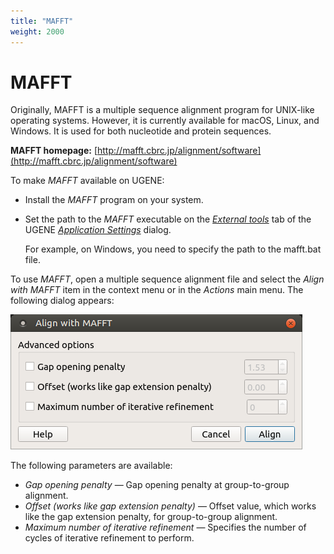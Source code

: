```yaml
---
title: "MAFFT"
weight: 2000
---
```


# MAFFT

Originally, MAFFT is a multiple sequence alignment program for UNIX-like operating systems. However, it is currently available for macOS, Linux, and Windows. It is used for both nucleotide and protein sequences.

**MAFFT homepage:** [http://mafft.cbrc.jp/alignment/software](http://mafft.cbrc.jp/alignment/software)

To make _MAFFT_ available on UGENE:

*   Install the _MAFFT_ program on your system.

*   Set the path to the _MAFFT_ executable on the [_External tools_](external-tools.md) tab of the UGENE _[Application Settings](ugene-application-settings.md)_ dialog.

    For example, on Windows, you need to specify the path to the mafft.bat file.

To use _MAFFT_, open a multiple sequence alignment file and select the _Align with MAFFT_ item in the context menu or in the _Actions_ main menu. The following dialog appears:

![](/images/19759722/19894620.bmp)

The following parameters are available:

- _Gap opening penalty_ — Gap opening penalty at group-to-group alignment.
- _Offset (works like gap extension penalty)_ — Offset value, which works like the gap extension penalty, for group-to-group alignment.
- _Maximum number of iterative refinement_ — Specifies the number of cycles of iterative refinement to perform.